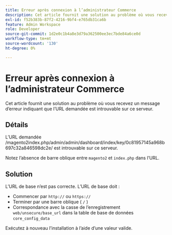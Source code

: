 ```yaml
---
title: Erreur après connexion à l’administrateur Commerce
description: Cet article fournit une solution au problème où vous recevez un message d’erreur indiquant que l’URL demandée est introuvable sur ce serveur.
exl-id: f52b383b-87f2-4216-9bf4-e765db31ca6b
feature: Admin Workspace
role: Developer
source-git-commit: 1d2e0c1b4a8e3d79a362500ee3ec7bde84a6ce0d
workflow-type: tm+mt
source-wordcount: '130'
ht-degree: 0%

---
```


# Erreur après connexion à l’administrateur Commerce

Cet article fournit une solution au problème où vous recevez un message d’erreur indiquant que l’URL demandée est introuvable sur ce serveur.

## Détails

L’URL demandée /magento2index.php/admin/admin/dashboard/index/key/0c81957145a968b697c32a846598dc2e/ est introuvable sur ce serveur.

Notez l’absence de barre oblique entre `magento2` et `index.php` dans l’URL.

## Solution

L’URL de base n’est pas correcte. L’URL de base doit :

* Commencer par `http://` ou `https://`
* Terminer par une barre oblique ( `/` )
* Correspondance avec la casse de l’enregistrement `web/unsecure/base_url` dans la table de base de données `core_config_data`

Exécutez à nouveau l’installation à l’aide d’une valeur valide.
